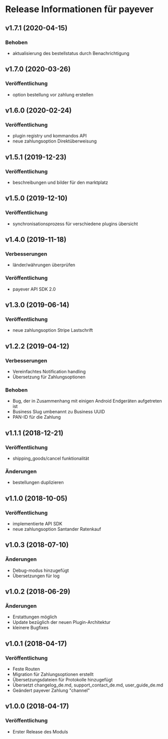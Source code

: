 # Release Informationen für payever

## v1.7.1 (2020-04-15)

### Behoben
- aktualisierung des bestellstatus durch Benachrichtigung

## v1.7.0 (2020-03-26)

### Veröffentlichung
- option bestellung vor zahlung erstellen

## v1.6.0 (2020-02-24)

### Veröffentlichung
- plugin registry und kommandos API
- neue zahlungsoption Direktüberweisung 

## v1.5.1 (2019-12-23)

### Veröffentlichung
- beschreibungen und bilder für den marktplatz

## v1.5.0 (2019-12-10)

### Veröffentlichung
- synchronisationsprozess für verschiedene plugins übersicht

## v1.4.0 (2019-11-18)

### Verbesserungen
- länder/währungen überprüfen

### Veröffentlichung
- payever API SDK 2.0

## v1.3.0 (2019-06-14)

### Veröffentlichung
- neue zahlungsoption Stripe Lastschrift

## v1.2.2 (2019-04-12)

### Verbesserungen
- Vereinfachtes Notification handling
- Übersetzung für Zahlungsoptionen

### Behoben
- Bug, der in Zusammenhang mit einigen Android Endgeräten aufgetreten ist
- Business Slug umbenannt zu Business UUID
- PAN-ID für die Zahlung

## v1.1.1 (2018-12-21)

### Veröffentlichung
- shipping_goods/cancel funktionalität

### Änderungen
- bestellungen duplizieren

## v1.1.0 (2018-10-05)

### Veröffentlichung
- implementierte API SDK
- neue zahlungsoption Santander Ratenkauf

## v1.0.3 (2018-07-10)

### Änderungen
- Debug-modus hinzugefügt
- Übersetzungen für log

## v1.0.2 (2018-06-29)

### Änderungen
- Erstattungen möglich
- Update bezüglich der neuen Plugin-Architektur
- kleinere Bugfixes 

## v1.0.1 (2018-04-17)

### Veröffentlichung
- Feste Routen
- Migration für Zahlungsoptionen erstellt
- Übersetzungsdateien für Protokolle hinzugefügt
- Übersetzt changelog_de.md, support_contact_de.md, user_guide_de.md
- Geändert payever Zahlung "channel"

## v1.0.0 (2018-04-17)

### Veröffentlichung
- Erster Release des Moduls
